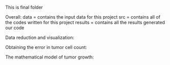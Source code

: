 This is final folder

Overall:
  data = contains the input data for this project
  src = contains all of the codes written for this project
  results = contains all the results generated our code

Data reduction and visualization:
   
  
Obtaining the error in tumor cell count:
  

The mathematical model of tumor growth:
  
